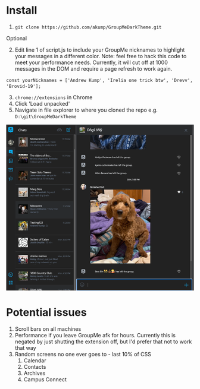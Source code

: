 
# Install

1. `git clone https://github.com/akump/GroupMeDarkTheme.git`

Optional

   2. Edit line 1 of script.js to include your GroupMe nicknames to highlight your messages in a different color. Note: feel free to hack this code to meet your performance needs. Currently, it will cut off at 1000 messages in the DOM and require a page refresh to work again.

   
```
const yourNicknames = ['Andrew Kump', 'Irelia one trick btw', 'Drevv', 'Brovid-19'];
```

3. `chrome://extensions` in Chrome
4. Click 'Load unpacked'
5. Navigate in file explorer to where you cloned the repo e.g. `D:\git\GroupMeDarkTheme`


![Alt text](example_pic.png?raw=true "Title")




# Potential issues
1. Scroll bars on all machines
2. Performance if you leave GroupMe afk for hours. Currently this is negated by just shutting the extension off, but I'd prefer that not to work that way
3. Random screens no one ever goes to - last 10% of CSS
   1. Calendar
   2. Contacts
   3. Archives
   4. Campus Connect